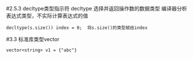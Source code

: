 #2.5.3 decltype类型指示符
decltype 选择并返回操作数的数据类型 编译器分析表达式类型，不实际计算表达式的值
```
decltype(s.size()) index = 0;  将s.size()的类型赋给index
```
#3.3 标准库类型vector
```
vector<string> v1 = {"abc"}
```
